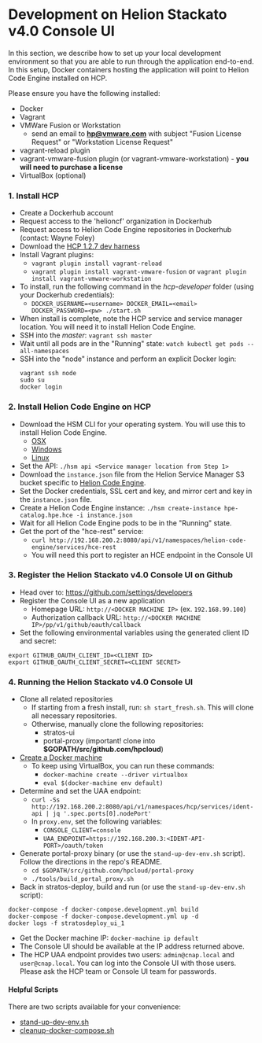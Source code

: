 # Development on Helion Stackato v4.0 Console UI
In this section, we describe how to set up your local development environment so that you are able to run through the application end-to-end. In this setup, Docker containers hosting the application will point to Helion Code Engine installed on HCP.

Please ensure you have the following installed:
* Docker
* Vagrant
* VMWare Fusion or Workstation
  - send an email to **hp@vmware.com** with subject "Fusion License Request" or "Workstation License Request"
* vagrant-reload plugin
* vagrant-vmware-fusion plugin (or vagrant-vmware-workstation) - **you will need to purchase a license**
* VirtualBox (optional)

### <a id="install-hcp"></a>1. Install HCP
* Create a Dockerhub account
* Request access to the 'helioncf' organization in Dockerhub
* Request access to Helion Code Engine repositories in Dockerhub (contact: Wayne Foley)
* Download the [HCP 1.2.7 dev harness](https://s3-us-west-2.amazonaws.com/hcp-concourse/hcp-developer-1.2.7%2Bmaster.748f824.20160702012702.tar.gz)
* Install Vagrant plugins:
  - `vagrant plugin install vagrant-reload`
  - `vagrant plugin install vagrant-vmware-fusion` or `vagrant plugin install vagrant-vmware-workstation`
* To install, run the following command in the *hcp-developer* folder (using your Dockerhub credentials):
  - `DOCKER_USERNAME=<username> DOCKER_EMAIL=<email> DOCKER_PASSWORD=<pw> ./start.sh`
* When install is complete, note the HCP service and service manager location. You will need it to install Helion Code Engine.
* SSH into the *master*: `vagrant ssh master`
* Wait until all pods are in the "Running" state: `watch kubectl get pods --all-namespaces`
* SSH into the "node" instance and perform an explicit Docker login:
  ```
  vagrant ssh node
  sudo su
  docker login
  ```

### <a id="install-hce"></a>2. Install Helion Code Engine on HCP
* Download the HSM CLI for your operating system. You will use this to install Helion Code Engine.
  - [OSX](https://helion-service-manager.s3.amazonaws.com/release/master/hsm-cli/dist/0.1.50/hsm-0.1.50-darwin-amd64.tar.gz)
  - [Windows](https://helion-service-manager.s3.amazonaws.com/release/master/hsm-cli/dist/0.1.50/hsm-0.1.50-windows-amd64.zip)
  - [Linux](https://helion-service-manager.s3.amazonaws.com/release/master/hsm-cli/dist/0.1.50/hsm-0.1.50-linux-amd64.tar.gz)
* Set the API: `./hsm api <Service manager location from Step 1>`
* Download the `instance.json` file from the Helion Service Manager S3 bucket specific to [Helion Code Engine](https://console.aws.amazon.com/s3/home?region=us-west-2#&bucket=helion-service-manager&prefix=partner-services/hce).
* Set the Docker credentials, SSL cert and key, and mirror cert and key in the `instance.json` file.
* Create a Helion Code Engine instance: `./hsm create-instance hpe-catalog.hpe.hce -i instance.json`
* Wait for all Helion Code Engine pods to be in the "Running" state.
* Get the port of the "hce-rest" service:
  - `curl http://192.168.200.2:8080/api/v1/namespaces/helion-code-engine/services/hce-rest`
  - You will need this port to register an HCE endpoint in the Console UI

### <a id="register-ui"></a>3. Register the Helion Stackato v4.0 Console UI on Github
* Head over to: https://github.com/settings/developers
* Register the Console UI as a new application
  - Homepage URL: `http://<DOCKER MACHINE IP>` (ex. `192.168.99.100`)
  - Authorization callback URL: `http://<DOCKER MACHINE IP>/pp/v1/github/oauth/callback`
* Set the following environmental variables using the generated client ID and secret:
```
export GITHUB_OAUTH_CLIENT_ID=<CLIENT ID>
export GITHUB_OAUTH_CLIENT_SECRET=<CLIENT SECRET>
```

### <a id="running-ui"></a>4. Running the Helion Stackato v4.0 Console UI
* Clone all related repositories
  - If starting from a fresh install, run: `sh start_fresh.sh`. This will clone all necessary repositories.
  - Otherwise, manually clone the following repositories:
    - stratos-ui
    - portal-proxy (important! clone into **$GOPATH/src/github.com/hpcloud**)
* [Create a Docker machine](create_docker_machine.md)
  - To keep using VirtualBox, you can run these commands:
    - `docker-machine create --driver virtualbox`
    - `eval $(docker-machine env default)`
* Determine and set the UAA endpoint:
  - `curl -Ss http://192.168.200.2:8080/api/v1/namespaces/hcp/services/ident-api | jq '.spec.ports[0].nodePort'`
  - In `proxy.env`, set the following variables:
    - `CONSOLE_CLIENT=console`
    - `UAA_ENDPOINT=https://192.168.200.3:<IDENT-API-PORT>/oauth/token`
* Generate portal-proxy binary (or use the `stand-up-dev-env.sh` script). Follow the directions in the repo's README.
  - `cd $GOPATH/src/github.com/hpcloud/portal-proxy`
  - `./tools/build_portal_proxy.sh`
* Back in stratos-deploy, build and run (or use the `stand-up-dev-env.sh` script):
```
docker-compose -f docker-compose.development.yml build
docker-compose -f docker-compose.development.yml up -d
docker logs -f stratosdeploy_ui_1
```
* Get the Docker machine IP: `docker-machine ip default`
* The Console UI should be available at the IP address returned above.
* The HCP UAA endpoint provides two users: `admin@cnap.local` and `user@cnap.local`. You can log into the Console UI with those users. Please ask the HCP team or Console UI team for passwords.

#### Helpful Scripts
There are two scripts available for your convenience:
- [stand-up-dev-env.sh](../stand-up-dev-env.sh)
- [cleanup-docker-compose.sh](../cleanup-docker-compose.sh)
